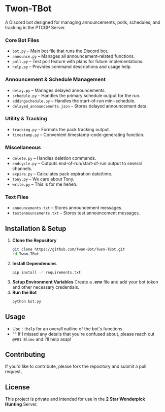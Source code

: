 # Twon-TBot  

A Discord bot designed for managing announcements, polls, schedules, and tracking in the PTCGP Server.  

### Core Bot Files  
- `bot.py` – Main bot file that runs the Discord bot.  
- `announce.py` – Manages all announcement-related functions.  
- `poll.py` – Test poll feature with plans for future implementations.  
- `help.py` – Provides command descriptions and usage help.  

### Announcement & Schedule Management  
- `delay.py` – Manages delayed announcements.  
- `schedule.py` – Handles the primary schedule output for the run.  
- `addingschedule.py` – Handles the start-of-run mini-schedule.  
- `delayed_announcements.json` – Stores delayed announcement data.  

### Utility & Tracking  
- `tracking.py` – Formats the pack tracking output.  
- `timestamp.py` – Convenient timestamp-code-generating function.  

### Miscellaneous  
- `delete.py` – Handles deletion commands.  
- `endcycle.py` – Outputs end-of-run/start-of-run output to several channels.  
- `expire.py` – Calculates pack expiration date/time.  
- `tony.py` – We care about Tony.  
- `write.py` – This is for me heheh.  

### Text Files  
- `announcements.txt` – Stores announcement messages.  
- `testannouncements.txt` – Stores test announcement messages.  

## Installation & Setup  

1. **Clone the Repository**  
   ```sh
   git clone https://github.com/Twon-Bot/Twon-TBot.git
   cd Twon-TBot
2. **Install Dependencies**
   ```sh
   pip install -r requirements.txt
3. **Setup Environment Variables**
   Create a **.env** file and add your bot token and other necessary credentials.
4. **Run the Bot**
   ```sh
   python bot.py
   
## Usage
- Use `!!help` for an overall outline of the bot's functions.
- ^^ If I missed any details that you're confused about, please reach out `@#01 Blimo` and I'll help asap!

## Contributing
If you'd like to contribute, please fork the repository and submit a pull request.

## License
This project is private and intended for use in the **2 Star Wonderpick Hunting** Server.
